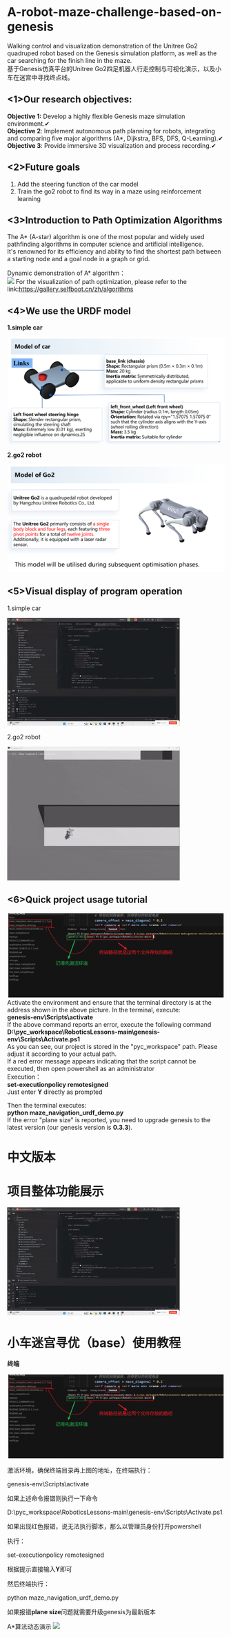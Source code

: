 # A-robot-maze-challenge-based-on-genesis
Walking control and visualization demonstration of the Unitree Go2 quadruped robot based on the Genesis simulation platform, as well as the car searching for the finish line in the maze.  
基于Genesis仿真平台的Unitree Go2四足机器人行走控制与可视化演示，以及小车在迷宫中寻找终点线。  

## <1>Our research objectives:

**Objective 1:** Develop a highly flexible Genesis maze simulation environment.✔  
**Objective 2**: Implement autonomous path planning for robots, integrating and comparing five major algorithms (A*, Dijkstra, BFS, DFS, Q-Learning).✔  
**Objective 3**: Provide immersive 3D visualization and process recording.✔  
  
## <2>Future goals
1. Add the steering function of the car model
2. Train the go2 robot to find its way in a maze using reinforcement learning

## <3>Introduction to Path Optimization Algorithms
The A* (A-star) algorithm is one of the most popular and widely used pathfinding algorithms in computer science and artificial intelligence.   
It's renowned for its efficiency and ability to find the shortest path between a starting node and a goal node in a graph or grid.  

Dynamic demonstration of A* algorithm：  
![](./figure/1.gif?msec=1759325406919)
For the visualization of path optimization, please refer to the link:https://gallery.selfboot.cn/zh/algorithms  
## <4>We use the URDF model
**1.simple car**  

![](./figure/4.png?msec=1759325406919)

**2.go2 robot**

![](./figure/5.png?msec=1759325406919)

## <5>Visual display of program operation
1.simple car


![](./figure/2.gif?msec=1759325406919)

2.go2 robot


![](./figure/3.gif?msec=1759325406919)

## <6>Quick project usage tutorial
![](./figure/2.png?msec=1759325406919)
Activate the environment and ensure that the terminal directory is at the address shown in the above picture. In the terminal, execute:  
**genesis-env\Scripts\activate**  
If the above command reports an error, execute the following command  
**D:\pyc_workspace\RoboticsLessons-main\genesis-env\Scripts\Activate.ps1**  
As you can see, our project is stored in the "pyc_workspace" path. Please adjust it according to your actual path.  
If a red error message appears indicating that the script cannot be executed, then open powershell as an administrator  
Execution：  
**set-executionpolicy remotesigned**  
Just enter **Y** directly as prompted  

Then the terminal executes:  
**python maze_navigation_urdf_demo.py**  
If the error "plane size" is reported, you need to upgrade genesis to the latest version (our genesis version is **0.3.3**).  

# 中文版本
# 项目整体功能展示

![](./figure/2.gif?msec=1759325406919)

# 小车迷宫寻优（base）使用教程

**终端**

![](./figure/2.png?msec=1759325406919)

激活环境，确保终端目录再上图的地址，在终端执行：

genesis-env\Scripts\activate

如果上述命令报错则执行一下命令

D:\pyc_workspace\RoboticsLessons-main\genesis-env\Scripts\Activate.ps1

如果出现红色报错，说无法执行脚本，那么以管理员身份打开powershell

执行：

set-executionpolicy remotesigned

根据提示直接输入**Y**即可

然后终端执行：

python maze_navigation_urdf_demo.py

如果报错**plane size**问题就需要升级genesis为最新版本

A*算法动态演示
![](./figure/1.gif?msec=1759325406919)
